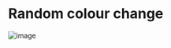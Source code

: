 # Random colour change
![image](https://user-images.githubusercontent.com/98002602/216802361-eceec3d5-f89a-489f-ab33-d7c5f629f215.png)
